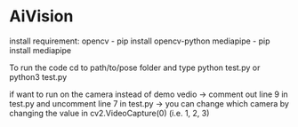 # AiVision

install requirement:
opencv - pip install opencv-python
mediapipe - pip install mediapipe

To run the code cd to path/to/pose folder 
and type 
python test.py     or      python3 test.py

if want to run on the camera instead of demo vedio
-> comment out line 9 in test.py and uncomment line 7 in test.py
-> you can change which camera by changing the value in cv2.VideoCapture(0) (i.e. 1, 2, 3)
